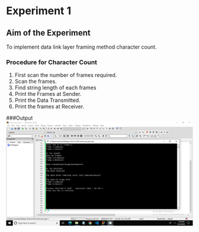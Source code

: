 # Experiment 1

## Aim of the Experiment
To implement data link layer framing method character count.

### Procedure for Character Count
1. First scan the number of frames required.
2. Scan the frames.
3. Find string length of each frames
4. Print the Frames at Sender.
5. Print  the Data Transmitted.
6. Print the frames at Receiver.

###Output
![output](charcount.png)
